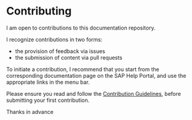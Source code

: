 # Contributing

I am open to contributions to this documentation repository.

I recognize contributions in two forms:

- the provision of feedback via issues
- the submission of content via pull requests

To initiate a contribution, I recommend that you start from the corresponding documentation page on the SAP Help Portal, and use the appropriate links in the menu bar. <!--INSERT LINK-->

Please ensure you read and follow the [Contribution Guidelines](), before submitting your first contribution. <!--INSERT LINK-->

Thanks in advance
